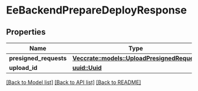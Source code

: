 # EeBackendPrepareDeployResponse

## Properties

Name | Type | Description | Notes
------------ | ------------- | ------------- | -------------
**presigned_requests** | [**Vec<crate::models::UploadPresignedRequest>**](UploadPresignedRequest.md) |  | 
**upload_id** | [**uuid::Uuid**](uuid::Uuid.md) |  | 

[[Back to Model list]](../README.md#documentation-for-models) [[Back to API list]](../README.md#documentation-for-api-endpoints) [[Back to README]](../README.md)


